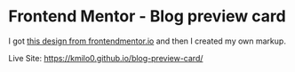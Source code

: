 # Frontend Mentor - Blog preview card

I got [this design from frontendmentor.io](https://www.frontendmentor.io/challenges/blog-preview-card-ckPaj01IcS) and then I created my own markup.

Live Site: https://kmilo0.github.io/blog-preview-card/
